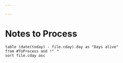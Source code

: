 ```yaml
---

---
```

# Notes to Process

``` dataview
table (date(today) - file.cday).day as "Days alive"
from #ToProcess and !"⠀"
sort file.cday asc
```

